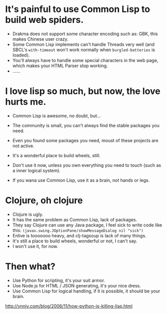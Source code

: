 # It's painful to use Common Lisp to build web spiders.

* Drakma does not support some character encoding such as: GBK, this makes Chinese user crazy.
* Some Common Lisp implements can't handle Threads very well (and SBCL's ```with-timeout``` won't work normally when ```burgled-batteries``` is loaded).
* You'll always have to handle some special characters in the web page, which makes your HTML Parser stop working.
* ......

# I love lisp so much, but now, the love hurts me.

* Common Lisp is awesome, no doubt, but...
* The community is small, you can't always find the stable packages you need.
* Even you found some packages you need, moust of these projects are not active.
* It's a wonderful place to build wheels, still.
* Don't use it now, unless you own everything you need to touch (such as a inner logical system).

* If you wana use Common Lisp, use it as a brain, not hands or legs.

# Clojure, oh clojure

* Clojure is ugly.
* It has the same problem as Common Lisp, lack of packages.
* They say Clojure can use any Java package, I feel sick to write code like this: ```(javax.swing.JOptionPane/showMessageDialog nil "sick")```
* Enlive is tooooooo heavy, and clj-tagsoup is lack of many things.
* It's still a place to build wheels, wonderful or not, I can't say.
* I won't use it, for now.

# Then what?

* Use Python for scripting, it's your suit armor.
* Use Node.js for HTML / JSON generating, it's your nice dress.
* Use Common Lisp for logical handling, if it is possible, it should be your brain.

http://ynniv.com/blog/2006/11/how-python-is-killing-lisp.html
